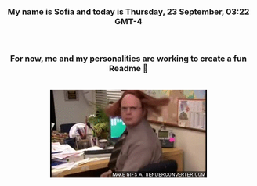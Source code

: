 


<div align="center">
<h3 >My name is Sofia and today is Thursday, 23 September, 03:22 GMT-4</h3><br>
<h3 >For now, me and my personalities are working to create a fun Readme 👋
</h3><br>
<img src='img/dwight.gif' alt='working...'/>
</div>
